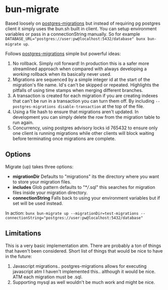 # bun-migrate

Based loosely on [postgres-migrations](https://www.npmjs.com/package/postgres-migrations) but instead of requiring pg postgres client it simply uses the bun.sh built in client. You can setup environment variables or pass in a connectionString manually. So for example `DATABASE_URL="postgres://user:pw@localhost:5432/database" bunx bun-migrate up`.

Follows [postgres-migrations](https://www.npmjs.com/package/postgres-migrations) simple but powerful ideas:

1. No rollback. Simply roll forward! In production this is a safer more streamlined approach when compared with always developing a _working_ rollback when its basically never used.
2. Migrations are sequenced by a simple integer id at the start of the migration's file name. Id's can't be skipped or repeated. Highlights the pitfalls of using time stamps when merging different branches.
3. A transaction is created for each migration if you are creating indexes that can't be run in a transaction you can turn them off. By including `-- postgres-migrations disable-transaction` at the top of the file.
4. Using a file hash to ensure that migrations aren't updated. In development you can simply delete the row from the migration table to run again.
5. Concurrency, using postgres advisory locks id 765432 to ensure only one client is running migrations while other clients will block waiting before terminating once migrations are complete.

## Options

Migrate (up) takes three options:

- **migrationDir** Defaults to "migrations" its the directory where you want to store your migration files.
- **includes** Glob pattern defaults to "\*_/_.sql" this searches for migration files inside your migration directory.
- **connectionString** Falls back to using your environment variables but if set will be used instead.

In action:
`bunx bun-migrate up --migrationDir=test-migrations --connectionString="postgres://user:pw@localhost:5432/database"`

## Limitations

This is a very basic implementation atm. There are probably a ton of things that haven't been considered. Short list of things that would be nice to have in the future:

1. Javascript migrations.. postgres-migrations allows for executing javascript atm I haven't implemented this.. although it would be nice. ATM each migration must be .sql.
1. Supporting mysql as well wouldn't be much work and might be nice.
